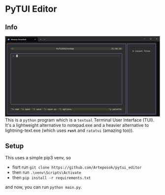 # PyTUI Editor
## Info
![image of the editor](image.png)
This is a `python` program which is a `textual` Terminal User Interface (TUI). It's a lightweight alternative to notepad.exe and a heavier alternative to lightning-text.exe (which uses **`rust`** and `ratatui` (amazing too)).

## Setup
This uses a simple pip3 venv, so

* fisrt run `git clone https://github.com/Arteposok/pytui_editor`
* then run `.\venv\Scripts\Activate`
* then `pip install -r requirements.txt`

and now, you can run `python main.py`.